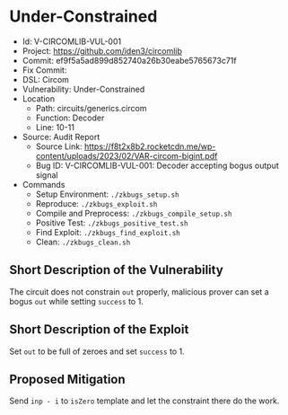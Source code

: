 # Under-Constrained

* Id: V-CIRCOMLIB-VUL-001
* Project: https://github.com/iden3/circomlib
* Commit: ef9f5a5ad899d852740a26b30eabe5765673c71f
* Fix Commit: 
* DSL: Circom
* Vulnerability: Under-Constrained
* Location
  - Path: circuits/generics.circom
  - Function: Decoder
  - Line: 10-11
* Source: Audit Report
  - Source Link: https://f8t2x8b2.rocketcdn.me/wp-content/uploads/2023/02/VAR-circom-bigint.pdf
  - Bug ID: V-CIRCOMLIB-VUL-001: Decoder accepting bogus output signal
* Commands
  - Setup Environment: `./zkbugs_setup.sh`
  - Reproduce: `./zkbugs_exploit.sh`
  - Compile and Preprocess: `./zkbugs_compile_setup.sh`
  - Positive Test: `./zkbugs_positive_test.sh`
  - Find Exploit: `./zkbugs_find_exploit.sh`
  - Clean: `./zkbugs_clean.sh`

## Short Description of the Vulnerability

The circuit does not constrain `out` properly, malicious prover can set a bogus `out` while setting `success` to 1.

## Short Description of the Exploit

Set `out` to be full of zeroes and set `success` to 1.

## Proposed Mitigation

Send `inp - i` to `isZero` template and let the constraint there do the work.
